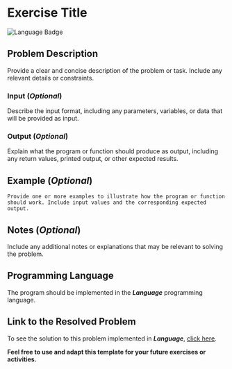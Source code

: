 # Exercise Title

![Language Badge](Badge_Link)

## Problem Description

Provide a clear and concise description of the problem or task. Include any relevant details or constraints.

### Input (*Optional*)

Describe the input format, including any parameters, variables, or data that will be provided as input.

### Output (*Optional*)

Explain what the program or function should produce as output, including any return values, printed output, or other expected results.

## Example (*Optional*)

```
Provide one or more examples to illustrate how the program or function should work. Include input values and the corresponding expected output.
```

## Notes (*Optional*)
Include any additional notes or explanations that may be relevant to solving the problem.

## Programming Language

The program should be implemented in the ***Language*** programming language.

## Link to the Resolved Problem

To see the solution to this problem implemented in ***Language***, [click here](link).




**Feel free to use and adapt this template for your future exercises or activities.**